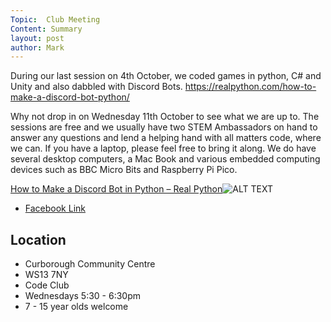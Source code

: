 ```yaml
---
Topic:  Club Meeting
Content: Summary
layout: post
author: Mark
---
```

During our last session on  4th October, we coded games in python, C# and Unity and also dabbled with Discord 
Bots.
https://realpython.com/how-to-make-a-discord-bot-python/

Why not drop in on Wednesday 11th October to see what we are up to. The sessions are free and we usually have two STEM Ambassadors on hand to answer any questions and lend a helping hand with all matters code, where we can. If you have a laptop, please feel free to bring it along. We do have several desktop computers, a Mac Book and various embedded computing devices such as BBC Micro Bits and Raspberry Pi Pico.

[How to Make a Discord Bot in Python – Real Python](https://l.facebook.com/l.php?u=https%3A%2F%2Frealpython.com%2Fhow-to-make-a-discord-bot-python%2F&h=AT3oWBevQUFTwMJdIGa_ra-9R_niwqjI8UYiO2Q8T3fDQAt3QIk7YSAfyu3rFmrufBeZs1Z3esRN9BdEpYpsqhs3DYWbGd5VuhncyDIPqJr6gKIffehT-C_KvIKIrJBN&s=1)![ALT TEXT](https://external.fbhx6-1.fna.fbcdn.net/emg1/v/t13/12121075030561442365?url=https%3A%2F%2Ffiles.realpython.com%2Fmedia%2FHow-to-Make-a-Discord-Bot-With-Python_Watermarked.23887eee3226.jpg&fb_obo=1&utld=realpython.com&stp=c420.0.1080.1080a_dst-emg0_q75_s720x720&ccb=13-1&oh=06_AbGt94e-x02pSIbh70T24LoitSX04JmClSVmJlFoqjahrQ&oe=65282F28&_nc_sid=ff403b)

* [Facebook Link](https://www.facebook.com/720665616418529/posts/830282468790176)

## Location

* Curborough Community Centre
* WS13 7NY
* Code Club
* Wednesdays 5:30 - 6:30pm
* 7 - 15 year olds welcome

